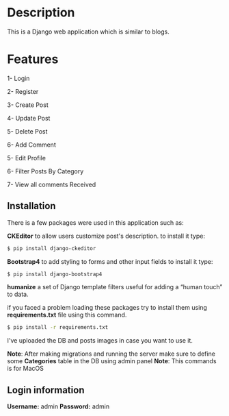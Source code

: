 # Description

This is a Django web application which is similar to blogs.

# Features

1- Login

2- Register
<!-- CRUD -->
3- Create Post

4- Update Post

5- Delete Post
<!-- CRUD -->

6- Add Comment

5- Edit Profile

6- Filter Posts By Category

7- View all comments Received

## Installation

There is a few packages were used in this application such as:

**CKEditor** to allow users customize post's description. to install it type:

```bash
$ pip install django-ckeditor
```
**Bootstrap4** to add styling to forms and other input fields to install it type:

```bash
$ pip install django-bootstrap4
```
**humanize** a set of Django template filters useful for adding a “human touch” to data.

if you faced a problem loading these packages try to install them using **requirements.txt** file using this command.

```bash
$ pip install -r requirements.txt
```

I've uploaded the DB and posts images in case you want to use it.

**Note**: After making migrations and running the server make sure to define some **Categories** table in the DB using admin panel
**Note**: This commands is for MacOS

## Login information

**Username:** admin
**Password:** admin

